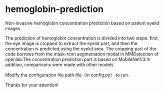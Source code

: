 # hemoglobin-prediction
Non-invasive hemoglobin concentration prediction based on patient eyelid images

The prediction of hemoglobin concentration is divided into two steps: first, the eye image is cropped to extract the eyelid part, and then the concentration is predicted using the eyelid area. The cropping part of the code borrows from the mask-rcnn segmentation model in MMDetection of openlab.The concentration prediction part is based on MobileNetV3.In addition, comparisons were made with other models

Modify the configuration file path file（in config.py） to run.



Thanks for your attention!